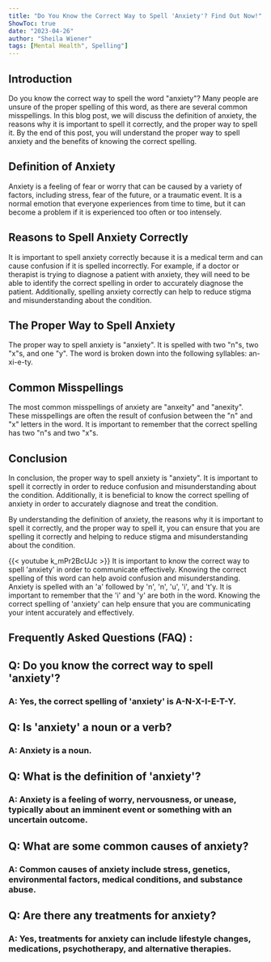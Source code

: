 ```yaml
---
title: "Do You Know the Correct Way to Spell 'Anxiety'? Find Out Now!"
ShowToc: true 
date: "2023-04-26"
author: "Sheila Wiener" 
tags: [Mental Health", Spelling"]
---
```

## Introduction

Do you know the correct way to spell the word "anxiety"? Many people are unsure of the proper spelling of this word, as there are several common misspellings. In this blog post, we will discuss the definition of anxiety, the reasons why it is important to spell it correctly, and the proper way to spell it. By the end of this post, you will understand the proper way to spell anxiety and the benefits of knowing the correct spelling.

## Definition of Anxiety

Anxiety is a feeling of fear or worry that can be caused by a variety of factors, including stress, fear of the future, or a traumatic event. It is a normal emotion that everyone experiences from time to time, but it can become a problem if it is experienced too often or too intensely. 

## Reasons to Spell Anxiety Correctly

It is important to spell anxiety correctly because it is a medical term and can cause confusion if it is spelled incorrectly. For example, if a doctor or therapist is trying to diagnose a patient with anxiety, they will need to be able to identify the correct spelling in order to accurately diagnose the patient. Additionally, spelling anxiety correctly can help to reduce stigma and misunderstanding about the condition.

## The Proper Way to Spell Anxiety

The proper way to spell anxiety is "anxiety". It is spelled with two "n"s, two "x"s, and one "y". The word is broken down into the following syllables: an-xi-e-ty. 

## Common Misspellings

The most common misspellings of anxiety are "anxeity" and "anexity". These misspellings are often the result of confusion between the "n" and "x" letters in the word. It is important to remember that the correct spelling has two "n"s and two "x"s.

## Conclusion

In conclusion, the proper way to spell anxiety is "anxiety". It is important to spell it correctly in order to reduce confusion and misunderstanding about the condition. Additionally, it is beneficial to know the correct spelling of anxiety in order to accurately diagnose and treat the condition. 

By understanding the definition of anxiety, the reasons why it is important to spell it correctly, and the proper way to spell it, you can ensure that you are spelling it correctly and helping to reduce stigma and misunderstanding about the condition.

{{< youtube k_mPr2BcUJc >}} 
It is important to know the correct way to spell 'anxiety' in order to communicate effectively. Knowing the correct spelling of this word can help avoid confusion and misunderstanding. Anxiety is spelled with an 'a' followed by 'n', 'n', 'u', 'i', and 't'y. It is important to remember that the 'i' and 'y' are both in the word. Knowing the correct spelling of 'anxiety' can help ensure that you are communicating your intent accurately and effectively.

## Frequently Asked Questions (FAQ) :
<h2>Q: Do you know the correct way to spell 'anxiety'?</h2>

<h3>A: Yes, the correct spelling of 'anxiety' is A-N-X-I-E-T-Y.</h3>

<h2>Q: Is 'anxiety' a noun or a verb?</h2>

<h3>A: Anxiety is a noun.</h3>

<h2>Q: What is the definition of 'anxiety'?</h2>

<h3>A: Anxiety is a feeling of worry, nervousness, or unease, typically about an imminent event or something with an uncertain outcome.</h3>

<h2>Q: What are some common causes of anxiety?</h2>

<h3>A: Common causes of anxiety include stress, genetics, environmental factors, medical conditions, and substance abuse.</h3>

<h2>Q: Are there any treatments for anxiety?</h2>

<h3>A: Yes, treatments for anxiety can include lifestyle changes, medications, psychotherapy, and alternative therapies.</h3>





